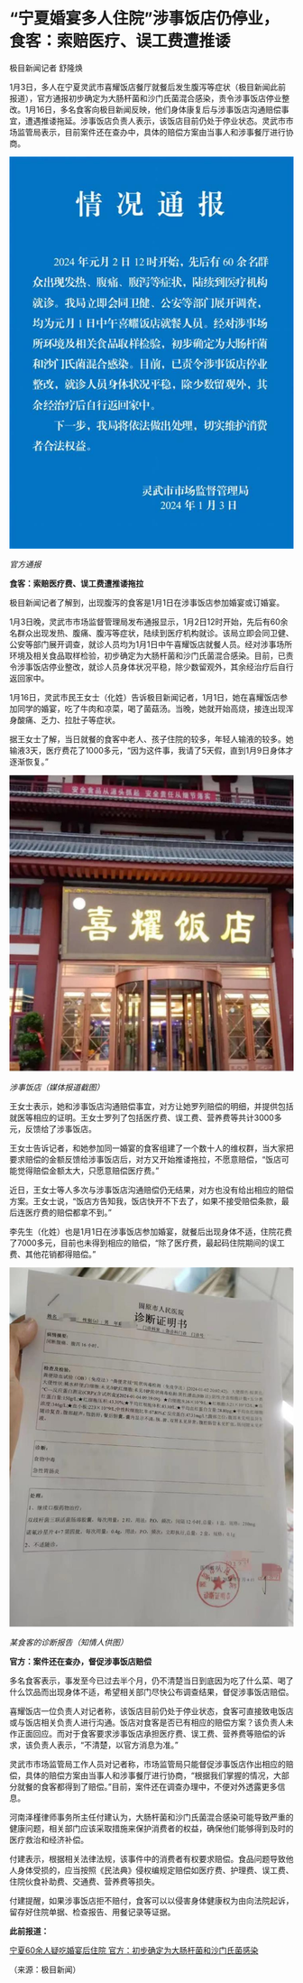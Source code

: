 # “宁夏婚宴多人住院”涉事饭店仍停业，食客：索赔医疗、误工费遭推诿

极目新闻记者 舒隆焕

1月3日，多人在宁夏灵武市喜耀饭店餐厅就餐后发生腹泻等症状（极目新闻此前报道），官方通报初步确定为大肠杆菌和沙门氏菌混合感染，责令涉事饭店停业整改。1月16日，多名食客向极目新闻反映，他们身体康复后与涉事饭店沟通赔偿事宜，遭遇推诿拖延。涉事饭店负责人表示，该饭店目前仍处于停业状态。灵武市市场监管局表示，目前案件还在查办中，具体的赔偿方案由当事人和涉事餐厅进行协商。

![c6a84ab8168f5f94392b1fbbf826f6f9.jpg](https://raw.githubusercontent.com/qqhsx/qqnews_image/main/2024/01/16/“宁夏婚宴多人住院”涉事饭店仍停业，食客：索赔医疗、误工费遭推诿/c6a84ab8168f5f94392b1fbbf826f6f9.jpg)

 _官方通报_

**食客：索赔医疗费、误工费遭推诿拖拉**

极目新闻记者了解到，出现腹泻的食客是1月1日在涉事饭店参加婚宴或订婚宴。

1月3日晚，灵武市市场监督管理局发布通报显示，1月2日12时开始，先后有60余名群众出现发热、腹痛、腹泻等症状，陆续到医疗机构就诊。该局立即会同卫健、公安等部门展开调查，就诊人员均为1月1日中午喜耀饭店就餐人员。经对涉事场所环境及相关食品取样检验，初步确定为大肠杆菌和沙门氏菌混合感染。目前，已责令涉事饭店停业整改，就诊人员身体状况平稳，除少数留观外，其余经治疗后自行返回家中。

1月16日，灵武市民王女士（化姓）告诉极目新闻记者，1月1日，她在喜耀饭店参加同学的婚宴，吃了牛肉和凉菜，喝了菌菇汤。当晚，她就开始高烧，接连出现浑身酸痛、乏力、拉肚子等症状。

据王女士了解，当日就餐的食客中老人、孩子住院的较多，年轻人输液的较多。她输液3天，医疗费花了1000多元，“因为这件事，我请了5天假，直到1月9日身体才逐渐恢复。”

![13202eb362ff6ebfed5b9b1c1ac8ed7e.jpg](https://raw.githubusercontent.com/qqhsx/qqnews_image/main/2024/01/16/“宁夏婚宴多人住院”涉事饭店仍停业，食客：索赔医疗、误工费遭推诿/13202eb362ff6ebfed5b9b1c1ac8ed7e.jpg)

_涉事饭店（媒体报道截图）_

王女士表示，她和涉事饭店沟通赔偿事宜，对方让她罗列赔偿的明细，并提供包括就医等相应的证明。王女士罗列了包括医疗费、误工费、营养费等共计3000多元，反馈给了涉事饭店。

王女士告诉记者，和她参加同一婚宴的食客组建了一个数十人的维权群，当大家把要求赔偿的金额反馈给涉事饭店后，对方又开始推诿拖拉，不愿意赔偿，“饭店可能觉得赔偿金额太大，只愿意赔偿医疗费。”

近日，王女士等人多次与涉事饭店沟通赔偿仍无结果，对方也没有给出相应的赔偿方案。王女士说，“饭店方告知我，饭店快开不下去了，如果不接受赔偿条款，最后连医疗费的赔偿都拿不到。”

李先生（化姓）也是1月1日在涉事饭店参加婚宴，就餐后出现身体不适，住院花费了7000多元，目前也未得到相应的赔偿，“除了医疗费，最起码住院期间的误工费、其他花销都得赔偿。”

![0fb213a50a6c904f1133b6028205e49e.jpg](https://raw.githubusercontent.com/qqhsx/qqnews_image/main/2024/01/16/“宁夏婚宴多人住院”涉事饭店仍停业，食客：索赔医疗、误工费遭推诿/0fb213a50a6c904f1133b6028205e49e.jpg)

_某食客的诊断报告（知情人供图）_

**官方：案件还在查办，督促涉事饭店赔偿**

多名食客表示，事发至今已过去半个月，仍不清楚当日到底因为吃了什么菜、喝了什么饮品而出现身体不适，希望相关部门尽快公布调查结果，督促涉事饭店赔偿。

喜耀饭店一位负责人对记者称，该饭店目前仍处于停业状态，食客可直接致电饭店或与饭店相关负责人进行沟通。饭店对食客是否已有相应的赔偿方案？该负责人未作正面回应。而对于食客要求涉事饭店承担医疗费、误工费、营养费等赔偿的诉求，该负责人表示，“不清楚，以官方消息为准。”

灵武市市场监管局工作人员对记者称，市场监管局只能督促涉事饭店作出相应的赔偿，具体的赔偿方案由当事人和涉事餐厅进行协商，“根据我们掌握的情况，大部分就餐的食客都得到了赔偿。”目前，案件还在调查办理中，不便对外透露更多信息。

河南泽槿律师事务所主任付建认为，大肠杆菌和沙门氏菌混合感染可能导致严重的健康问题，相关部门应该采取措施来保护消费者的权益，确保他们能够得到及时的医疗救治和经济补偿。

付建表示，根据相关法律法规，该事件中的消费者有权要求赔偿。食品问题导致他人身体受损的，应当按照《民法典》侵权编规定赔偿如医疗费、护理费、误工费、住院伙食补助费、交通费、营养费等损失。

付建提醒，如果涉事饭店拒不赔付，食客可以以侵害身体健康权为由向法院起诉，留存好住院单据、检查报告、用餐记录等证据。

**此前报道：**

[宁夏60余人疑吃婚宴后住院
官方：初步确定为大肠杆菌和沙门氏菌感染](https://news.qq.com/rain/a/20240103A09ROC00)

（来源：极目新闻）

